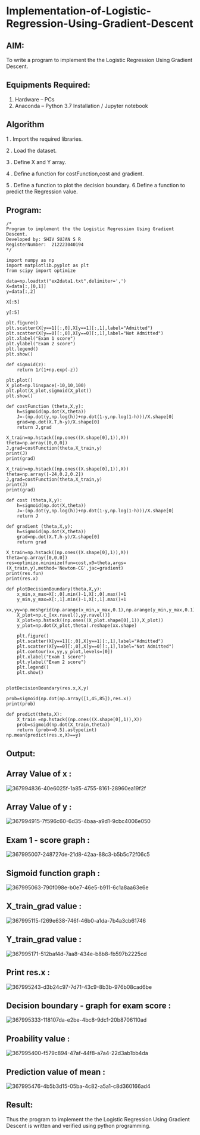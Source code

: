 # Implementation-of-Logistic-Regression-Using-Gradient-Descent

## AIM:
To write a program to implement the the Logistic Regression Using Gradient Descent.

## Equipments Required:
1. Hardware – PCs
2. Anaconda – Python 3.7 Installation / Jupyter notebook

## Algorithm
1 . Import the required libraries.

2 . Load the dataset.

3 . Define X and Y array.

4 . Define a function for costFunction,cost and gradient.

5 . Define a function to plot the decision boundary. 6.Define a function to predict the Regression value.
## Program:
```
/*
Program to implement the the Logistic Regression Using Gradient Descent.
Developed by: SHIV SUJAN S R
RegisterNumber:  212223040194
*/
```
```
import numpy as np
import matplotlib.pyplot as plt
from scipy import optimize

data=np.loadtxt("ex2data1.txt",delimiter=',')
X=data[:,[0,1]]
y=data[:,2]

X[:5]

y[:5]

plt.figure()
plt.scatter(X[y==1][:,0],X[y==1][:,1],label="Admitted")
plt.scatter(X[y==0][:,0],X[y==0][:,1],label="Not Admitted")
plt.xlabel("Exam 1 score")
plt.ylabel("Exam 2 score")
plt.legend()
plt.show()

def sigmoid(z):
    return 1/(1+np.exp(-z))

plt.plot()
X_plot=np.linspace(-10,10,100)
plt.plot(X_plot,sigmoid(X_plot))
plt.show()

def costFunction (theta,X,y):
    h=sigmoid(np.dot(X,theta))
    J=-(np.dot(y,np.log(h))+np.dot(1-y,np.log(1-h)))/X.shape[0]
    grad=np.dot(X.T,h-y)/X.shape[0]
    return J,grad

X_train=np.hstack((np.ones((X.shape[0],1)),X))
theta=np.array([0,0,0])
J,grad=costFunction(theta,X_train,y)
print(J)
print(grad)

X_train=np.hstack((np.ones((X.shape[0],1)),X))
theta=np.array([-24,0.2,0.2])
J,grad=costFunction(theta,X_train,y)
print(J)
print(grad)

def cost (theta,X,y):
    h=sigmoid(np.dot(X,theta))
    J=-(np.dot(y,np.log(h))+np.dot(1-y,np.log(1-h)))/X.shape[0]
    return J

def gradient (theta,X,y):
    h=sigmoid(np.dot(X,theta))
    grad=np.dot(X.T,h-y)/X.shape[0]
    return grad

X_train=np.hstack((np.ones((X.shape[0],1)),X))
theta=np.array([0,0,0])
res=optimize.minimize(fun=cost,x0=theta,args=(X_train,y),method='Newton-CG',jac=gradient)
print(res.fun)
print(res.x)

def plotDecisionBoundary(theta,X,y):
    x_min,x_max=X[:,0].min()-1,X[:,0].max()+1
    y_min,y_max=X[:,1].min()-1,X[:,1].max()+1
    xx,yy=np.meshgrid(np.arange(x_min,x_max,0.1),np.arange(y_min,y_max,0.1))
    X_plot=np.c_[xx.ravel(),yy.ravel()]
    X_plot=np.hstack((np.ones((X_plot.shape[0],1)),X_plot))
    y_plot=np.dot(X_plot,theta).reshape(xx.shape)
    
    plt.figure()
    plt.scatter(X[y==1][:,0],X[y==1][:,1],label="Admitted")
    plt.scatter(X[y==0][:,0],X[y==0][:,1],label="Not Admitted")
    plt.contour(xx,yy,y_plot,levels=[0])
    plt.xlabel("Exam 1 score")
    plt.ylabel("Exam 2 score")
    plt.legend()
    plt.show()


plotDecisionBoundary(res.x,X,y)

prob=sigmoid(np.dot(np.array([1,45,85]),res.x))
print(prob)

def predict(theta,X):
    X_train =np.hstack((np.ones((X.shape[0],1)),X))
    prob=sigmoid(np.dot(X_train,theta))
    return (prob>=0.5).astype(int)
np.mean(predict(res.x,X)==y)
```
## Output:

## Array Value of x :

![367994836-40e6025f-1a85-4755-8161-28960ea19f2f](https://github.com/user-attachments/assets/fc4f49ec-62fb-4fac-9c6e-e794cce0e584)

## Array Value of y :

![367994915-7f596c60-6d35-4baa-a9d1-9cbc4006e050](https://github.com/user-attachments/assets/cf3c10fd-3578-46b4-86c0-0eb87ccabe28)

## Exam 1 - score graph :

![367995007-248727de-21d8-42aa-88c3-b5b5c72f06c5](https://github.com/user-attachments/assets/185a6b3a-4a2e-4c69-92af-1d59823e28d8)

## Sigmoid function graph :

![367995063-790f098e-b0e7-46e5-b911-6c1a8aa63e6e](https://github.com/user-attachments/assets/05091b87-665f-4377-81e8-0f1bd3c44380)

## X_train_grad value :

![367995115-f269e638-746f-46b0-a1da-7b4a3cb61746](https://github.com/user-attachments/assets/691e075d-0491-4ac5-b87d-0370ba5ffde0)

## Y_train_grad value :

![367995171-512baf4d-7aa8-434e-b8b8-fb597b2225cd](https://github.com/user-attachments/assets/6b9e25f0-830d-44c7-b09e-5f4e128429b5)

## Print res.x :

![367995243-d3b24c97-7d71-43c9-8b3b-976b08cad6be](https://github.com/user-attachments/assets/7ac3b82b-97a0-446f-b271-592a199a67c5)

## Decision boundary - graph for exam score :

![367995333-118107da-e2be-4bc8-9dc1-20b8706110ad](https://github.com/user-attachments/assets/8249f450-bc2b-4a8d-a847-ab8b9b2246d3)

## Proability value :

![367995400-f579c894-47af-44f8-a7a4-22d3ab1bb4da](https://github.com/user-attachments/assets/322ab516-ce2f-45e8-89c6-52a608887638)

## Prediction value of mean :

![367995476-4b5b3d15-05ba-4c82-a5a1-c8d360166ad4](https://github.com/user-attachments/assets/2973fbe5-649e-4498-b3c0-58c6c3f707f3)

## Result:

Thus the program to implement the the Logistic Regression Using Gradient Descent is written and verified using python programming.

